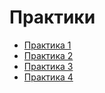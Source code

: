 # Практики

* [Практика 1](https://colab.research.google.com/drive/1HngMtwArCLoY3UExxKZMVQbmDVizu-ax?usp=sharing)
* [Практика 2](https://colab.research.google.com/drive/1G_1on_glsQzuzOOxhtaZqHVBTsvhCCyZ?usp=sharing)
* [Практика 3](https://colab.research.google.com/drive/1C80okHjMm5muucZydSIByB1D9gd40kg_?usp=sharing)
* [Практика 4](https://colab.research.google.com/drive/1aAl5x8oGg-S25Mff8vKaJ6C6TbvE9UeT?usp=sharing)
